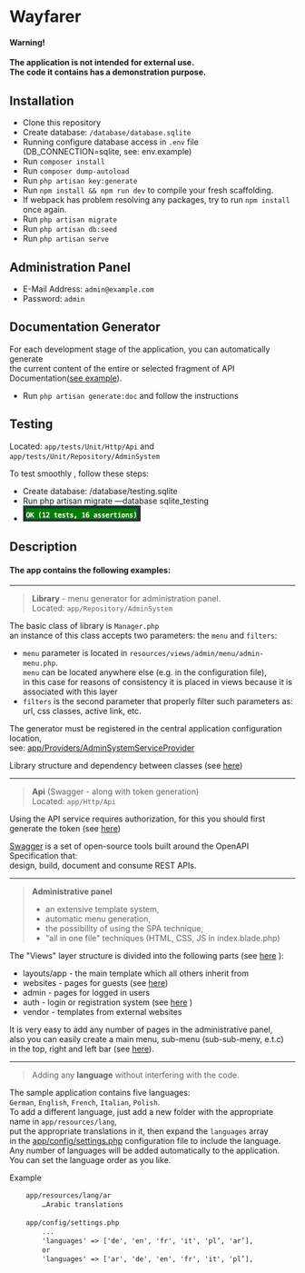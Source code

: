 Wayfarer
=

#### Warning!
**The application is not intended for external use.**  
**The code it contains has a demonstration purpose.**

## Installation

* Clone this repository
* Create database: `/database/database.sqlite`
* Running configure database access in `.env` file (DB_CONNECTION=sqlite, see: env.example)
* Run `composer install`
* Run `composer dump-autoload`
* Run `php artisan key:generate`
* Run `npm install && npm run dev` to compile your fresh scaffolding.
* If webpack has problem resolving any packages, try to run `npm install` once again.
* Run `php artisan migrate`
* Run `php artisan db:seed`
* Run `php artisan serve`

## Administration Panel
	
- E-Mail Address: `admin@example.com`
- Password: `admin`

## Documentation Generator

For each development stage of the application, you can automatically generate  
the current content of the entire or selected fragment of API Documentation([see example](doc/markdown/repository/sami/wayfarerApiDocumentationExample.md)).  
- Run `php artisan generate:doc` and follow the instructions


## Testing 

Located: `app/tests/Unit/Http/Api` and `app/tests/Unit/Repository/AdminSystem`

To test smoothly , follow these steps:

* Create database: /database/testing.sqlite
* Run php artisan migrate —database sqlite_testing
* ![](doc/images/test/test.png)

## Description

#### The app contains the following examples:

***
>**Library** - menu generator for administration panel.  
>  Located: `app/Repository/AdminSystem`

The basic class of library is `Manager.php`  
an instance of this class accepts two parameters: the `menu` and `filters`:   
- `menu` parameter is located in `resources/views/admin/menu/admin-menu.php`.  
  `menu` can be located anywhere else (e.g. in the configuration file),  
  in this case for reasons of consistency it is placed in views because it is associated with this layer 
-  `filters` is the second parameter that properly filter such parameters as: url, css classes, active link, etc.

The generator must be registered in the central application configuration location,  
see: [app/Providers/AdminSystemServiceProvider](app/Providers/AdminSystemServiceProvider.php)  

Library structure and dependency between classes (see [here](doc/markdown/repository/adminSystem/adminSystem.md))  
***
>**Api** (Swagger - along with token generation)  
>Located: `app/Http/Api`

Using the API service requires authorization, for this you should first generate the token (see [here](doc/markdown/userManual/userManual.md))  
 
[Swagger](https://swagger.io/docs/specification/about/) is a set of open-source tools built around the OpenAPI Specification that:  
design, build, document and consume REST APIs.
***
>**Administrative panel**  
>   * an extensive template system,  
>   * automatic menu generation,  
>   * the possibility of using the SPA technique,  
>   * "all in one file" techniques (HTML, CSS, JS in index.blade.php)

The "Views" layer structure is divided into the following parts (see [here](doc/markdown/views/views.md) ):
* layouts/app - the main template which all others inherit from
* websites - pages for guests (see [here](doc/markdown/views/websites/websites.md))
* admin - pages for logged in users
* auth - login or registration system (see [here](doc/markdown/views/auth/auth.md) )
* vendor - templates from external websites

It is very easy to add any number of pages in the administrative panel,  
also you can easily create a main menu, sub-menu (sub-sub-meny, e.t.c)  
in the top, right and left bar (see [here](doc/markdown/views/admin/admin.md)).
***
>Adding any **language** without interfering with the code.

The sample application contains five languages:  
`German`, `English`, `French`, `Italian`, `Polish`.    
To add a different language, just add a new folder with the appropriate name in `app/resources/lang`,  
put the appropriate translations in it, then expand the `languages` array  
in the [app/config/settings.php](config/settings.php) configuration file to include the language.   
Any number of languages will be added automatically to the application.  
You can set the language order as you like.  

Example
````
    app/resources/lang/ar
        …Arabic translations

    app/config/settings.php
        ...
        'languages' => ['de', 'en', 'fr', 'it', 'pl’, 'ar’],
        or
        'languages' => ['ar', 'de', 'en', 'fr', 'it', 'pl’],
````

